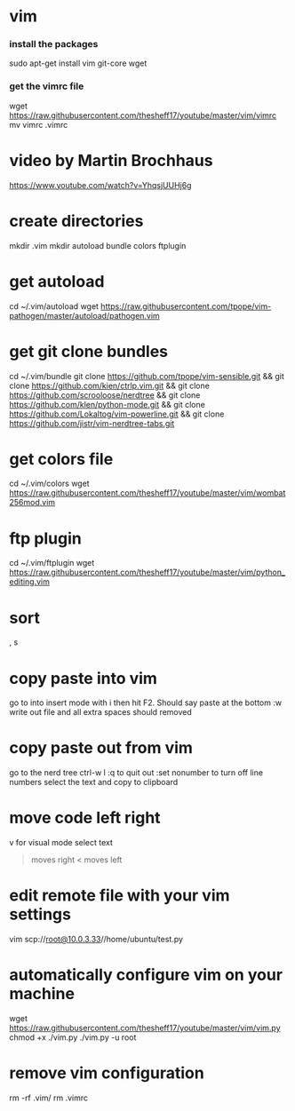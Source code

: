 # vim

### install the packages
sudo apt-get install vim git-core wget

### get the vimrc file
wget https://raw.githubusercontent.com/thesheff17/youtube/master/vim/vimrc
mv vimrc .vimrc

# video by Martin Brochhaus
https://www.youtube.com/watch?v=YhqsjUUHj6g

# create directories
mkdir .vim
mkdir autoload bundle colors ftplugin

# get autoload
cd ~/.vim/autoload
wget https://raw.githubusercontent.com/tpope/vim-pathogen/master/autoload/pathogen.vim

# get git clone bundles
cd ~/.vim/bundle
git clone https://github.com/tpope/vim-sensible.git && git clone https://github.com/kien/ctrlp.vim.git && git clone https://github.com/scrooloose/nerdtree && git clone https://github.com/klen/python-mode.git && git clone https://github.com/Lokaltog/vim-powerline.git && git clone https://github.com/jistr/vim-nerdtree-tabs.git

# get colors file
cd ~/.vim/colors
wget https://raw.githubusercontent.com/thesheff17/youtube/master/vim/wombat256mod.vim

# ftp plugin
cd ~/.vim/ftplugin
wget https://raw.githubusercontent.com/thesheff17/youtube/master/vim/python_editing.vim

# sort
, s

# copy paste into vim
go to into insert mode with i
then hit F2.  Should say paste at the bottom
:w write out file and all extra spaces should removed

# copy paste out from vim
go to the nerd tree ctrl-w l
:q to quit out
:set nonumber to turn off line numbers
select the text and copy to clipboard

# move code left right
v for visual mode
select text
> moves right
< moves left

# edit remote file with your vim settings
vim scp://root@10.0.3.33//home/ubuntu/test.py

# automatically configure vim on your machine
wget https://raw.githubusercontent.com/thesheff17/youtube/master/vim/vim.py
chmod +x ./vim.py
./vim.py -u root

# remove vim configuration
rm -rf .vim/
rm .vimrc
